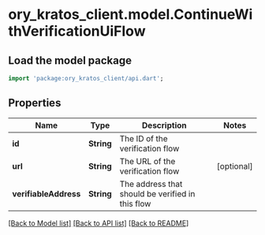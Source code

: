 # ory_kratos_client.model.ContinueWithVerificationUiFlow

## Load the model package
```dart
import 'package:ory_kratos_client/api.dart';
```

## Properties
Name | Type | Description | Notes
------------ | ------------- | ------------- | -------------
**id** | **String** | The ID of the verification flow | 
**url** | **String** | The URL of the verification flow | [optional] 
**verifiableAddress** | **String** | The address that should be verified in this flow | 

[[Back to Model list]](../README.md#documentation-for-models) [[Back to API list]](../README.md#documentation-for-api-endpoints) [[Back to README]](../README.md)


